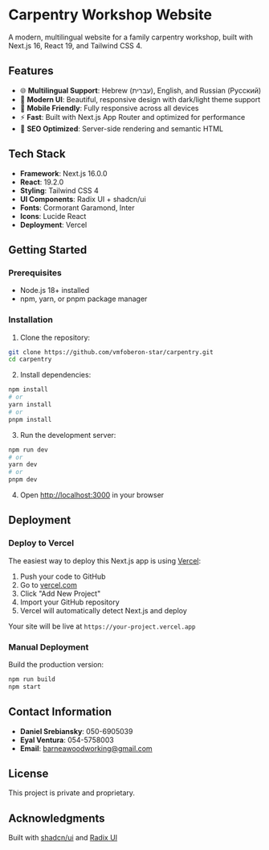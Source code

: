 # Carpentry Workshop Website

A modern, multilingual website for a family carpentry workshop, built with Next.js 16, React 19, and Tailwind CSS 4.

## Features

- 🌐 **Multilingual Support**: Hebrew (עברית), English, and Russian (Русский)
- 🎨 **Modern UI**: Beautiful, responsive design with dark/light theme support
- 📱 **Mobile Friendly**: Fully responsive across all devices
- ⚡ **Fast**: Built with Next.js App Router and optimized for performance
- 🎯 **SEO Optimized**: Server-side rendering and semantic HTML

## Tech Stack

- **Framework**: Next.js 16.0.0
- **React**: 19.2.0
- **Styling**: Tailwind CSS 4
- **UI Components**: Radix UI + shadcn/ui
- **Fonts**: Cormorant Garamond, Inter
- **Icons**: Lucide React
- **Deployment**: Vercel

## Getting Started

### Prerequisites

- Node.js 18+ installed
- npm, yarn, or pnpm package manager

### Installation

1. Clone the repository:
```bash
git clone https://github.com/vmfoberon-star/carpentry.git
cd carpentry
```

2. Install dependencies:
```bash
npm install
# or
yarn install
# or
pnpm install
```

3. Run the development server:
```bash
npm run dev
# or
yarn dev
# or
pnpm dev
```

4. Open [http://localhost:3000](http://localhost:3000) in your browser

## Deployment

### Deploy to Vercel

The easiest way to deploy this Next.js app is using [Vercel](https://vercel.com):

1. Push your code to GitHub
2. Go to [vercel.com](https://vercel.com)
3. Click "Add New Project"
4. Import your GitHub repository
5. Vercel will automatically detect Next.js and deploy

Your site will be live at `https://your-project.vercel.app`

### Manual Deployment

Build the production version:

```bash
npm run build
npm start
```

## Contact Information

- **Daniel Srebiansky**: 050-6905039
- **Eyal Ventura**: 054-5758003
- **Email**: barneawoodworking@gmail.com

## License

This project is private and proprietary.

## Acknowledgments

Built with [shadcn/ui](https://ui.shadcn.com) and [Radix UI](https://www.radix-ui.com)

